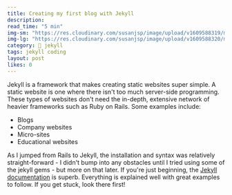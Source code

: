 ```yaml
---
title: Creating my first blog with Jekyll
description:
read_time: "5 min"
img-sm: "https://res.cloudinary.com/susanjsp/image/upload/v1609588319/my-blog/blog-jekyll-sm_l6d3kg.png"
img-lg: "https://res.cloudinary.com/susanjsp/image/upload/v1609588320/my-blog/blog-jekyll-lg_wb4hqx.png"
category: 🧪 jekyll
tags: jekyll coding
layout: post
likes: 0
---
```


Jekyll is a framework that makes creating static websites super simple. A static website is one where there isn't too much server-side programming. <!--break-->These types of websites don't need the in-depth, extensive network of heavier frameworks such as Ruby on Rails. Some examples include:
  - Blogs
  - Company websites
  - Micro-sites
  - Educational websites

As I jumped from Rails to Jekyll, the installation and syntax was relatively straight-forward - I didn't bump into any obstacles until I tried using some of the jekyll gems - but more on that later. If you're just beginning, the [Jekyll documentation](https://jekyllrb.com/docs/) is superb. Everything is explained well with great examples to follow. If you get stuck, look there first!


